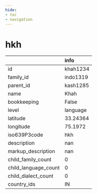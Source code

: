 ```yaml
---
hide:
- toc
- navigation
---
```

# hkh
|                      | info     |
|:---------------------|:---------|
| id                   | khah1234 |
| family_id            | indo1319 |
| parent_id            | kash1285 |
| name                 | Khah     |
| bookkeeping          | False    |
| level                | language |
| latitude             | 33.24364 |
| longitude            | 75.1972  |
| iso639P3code         | hkh      |
| description          | nan      |
| markup_description   | nan      |
| child_family_count   | 0        |
| child_language_count | 0        |
| child_dialect_count  | 0        |
| country_ids          | IN       |